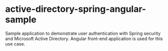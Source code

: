 # active-directory-spring-angular-sample
Sample application to demonstrate user authentication with Spring security and Microsoft Active Directory. Angular front-end application is used for this use case.
